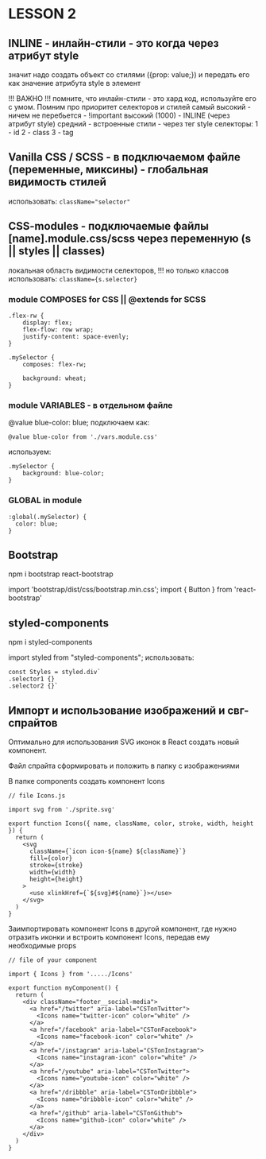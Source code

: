 # LESSON 2

## INLINE - инлайн-стили - это когда через атрибут style

значит надо создать объект со стилями ({prop: value;}) и передать его как
значение атрибута style в элемент

!!! ВАЖНО !!! помните, что инлайн-стили - это хард код, используйте его с умом.
Помним про приоритет селекторов и стилей самый высокий - ничем не перебьется -
!important высокий (1000) - INLINE (через атрибут style) средний - встроенные
стили - через тег style селекторы: 1 - id 2 - class 3 - tag

## Vanilla CSS / SCSS - в подключаемом файле (переменные, миксины) - глобальная видимость стилей

использовать: `className="selector"`

## CSS-modules - подключаемые файлы [name].module.css/scss через переменную (s || styles || classes)

локальная область видимости селекторов, !!! но только классов использовать:
`className={s.selector}`

### module COMPOSES for CSS || @extends for SCSS

```
.flex-rw {
    display: flex;
    flex-flow: row wrap;
    justify-content: space-evenly;
}

.mySelector {
    composes: flex-rw;

    background: wheat;
}
```

### module VARIABLES - в отдельном файле

@value blue-color: blue; подключаем как:

```
@value blue-color from './vars.module.css'
```

используем:

```
.mySelector {
    background: blue-color;
}
```

### GLOBAL in module

```
:global(.mySelector) {
  color: blue;
}
```

## Bootstrap

npm i bootstrap react-bootstrap

import 'bootstrap/dist/css/bootstrap.min.css'; import { Button } from
'react-bootstrap'

## styled-components

npm i styled-components

import styled from "styled-components"; использовать:

```
const Styles = styled.div`
.selector1 {}
.selector2 {}`
```

## Импорт и использование изображений и свг-спрайтов

Оптимально для использования SVG иконок в React создать новый компонент.

Файл спрайта сформировать и положить в папку с изображениями

В папке components создать компонент Icons

```
// file Icons.js

import svg from './sprite.svg'

export function Icons({ name, className, color, stroke, width, height }) {
  return (
    <svg
      className={`icon icon-${name} ${className}`}
      fill={color}
      stroke={stroke}
      width={width}
      height={height}
    >
      <use xlinkHref={`${svg}#${name}`}></use>
    </svg>
  )
}
```

Заимпортировать компонент Icons в другой компонент, где нужно отразить иконки и
встроить компонент Icons, передав ему необходимые props

```
// file of your component

import { Icons } from '...../Icons'

export function myComponent() {
  return (
    <div className="footer__social-media">
      <a href="/twitter" aria-label="CSTonTwitter">
        <Icons name="twitter-icon" color="white" />
      </a>
      <a href="/facebook" aria-label="CSTonFacebook">
        <Icons name="facebook-icon" color="white" />
      </a>
      <a href="/instagram" aria-label="CSTonInstagram">
        <Icons name="instagram-icon" color="white" />
      </a>
      <a href="/youtube" aria-label="CSTonTwitter">
        <Icons name="youtube-icon" color="white" />
      </a>
      <a href="/dribbble" aria-label="CSTonDribbble">
        <Icons name="dribbble-icon" color="white" />
      </a>
      <a href="/github" aria-label="CSTonGithub">
        <Icons name="github-icon" color="white" />
      </a>
    </div>
  )
}
```
